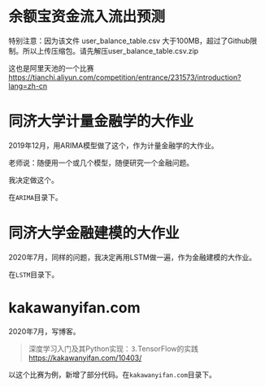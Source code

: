 # 余额宝资金流入流出预测

特别注意：因为该文件 user_balance_table.csv 大于100MB，超过了Github限制。所以上传压缩包。请先解压user_balance_table.csv.zip

这也是阿里天池的一个比赛  https://tianchi.aliyun.com/competition/entrance/231573/introduction?lang=zh-cn

# 同济大学计量金融学的大作业
2019年12月，用ARIMA模型做了这个，作为计量金融学的大作业。

老师说：随便用一个或几个模型，随便研究一个金融问题。

我决定做这个。

在`ARIMA`目录下。

# 同济大学金融建模的大作业
2020年7月，同样的问题，我决定再用LSTM做一遍，作为金融建模的大作业。

在`LSTM`目录下。

# kakawanyifan.com
2020年7月，写博客。

> 深度学习入门及其Python实现：⒊TensorFlow的实践
> https://kakawanyifan.com/10403/

以这个比赛为例，新增了部分代码。在`kakawanyifan.com`目录下。